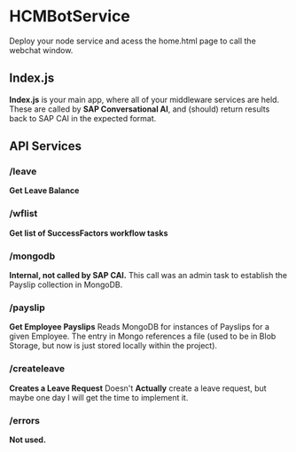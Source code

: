 # HCMBotService

Deploy your node service and acess the home.html page to call the webchat window.

<h2>Index.js</h2>

<b>Index.js</b> is your main app, where all of your middleware services are held. These are called by <b>SAP Conversational AI</b>, and (should) return results back to SAP CAI in the expected format.

<h2>API Services</h2>

<h3>/leave</h3>
<b>Get Leave Balance</b>

<h3>/wflist</h3>
<b>Get list of SuccessFactors workflow tasks</b>

<h3>/mongodb</h3>
<b>Internal, not called by SAP CAI.</b> 
This call was an admin task to establish the Payslip collection in MongoDB.

<h3>/payslip</h3>
<b>Get Employee Payslips</b>
Reads MongoDB for instances of Payslips for a given Employee. The entry in Mongo references a file (used to be in Blob Storage, but now is just stored locally within the project).

<h3>/createleave</h3>
<b>Creates a Leave Request</b>
Doesn't <b>Actually</b> create a leave request, but maybe one day I will get the time to implement it.

<h3>/errors</h3>
<b>Not used.</b>
